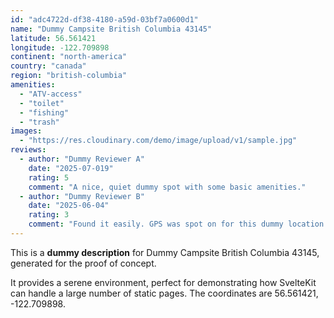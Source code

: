 ```yaml
---
id: "adc4722d-df38-4180-a59d-03bf7a0600d1"
name: "Dummy Campsite British Columbia 43145"
latitude: 56.561421
longitude: -122.709898
continent: "north-america"
country: "canada"
region: "british-columbia"
amenities:
  - "ATV-access"
  - "toilet"
  - "fishing"
  - "trash"
images:
  - "https://res.cloudinary.com/demo/image/upload/v1/sample.jpg"
reviews:
  - author: "Dummy Reviewer A"
    date: "2025-07-019"
    rating: 5
    comment: "A nice, quiet dummy spot with some basic amenities."
  - author: "Dummy Reviewer B"
    date: "2025-06-04"
    rating: 3
    comment: "Found it easily. GPS was spot on for this dummy location."
---
```


This is a **dummy description** for Dummy Campsite British Columbia 43145, generated for the proof of concept.

It provides a serene environment, perfect for demonstrating how SvelteKit can handle a large number of static pages. The coordinates are 56.561421, -122.709898.

